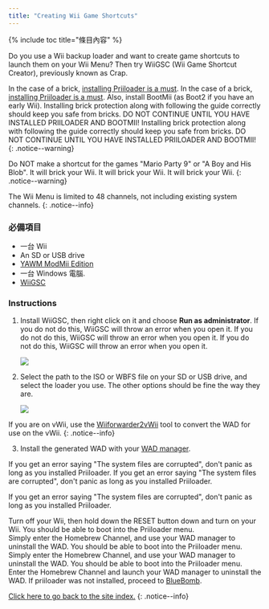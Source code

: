 ```yaml
---
title: "Creating Wii Game Shortcuts"
---
```


{% include toc title="條目內容" %}

Do you use a Wii backup loader and want to create game shortcuts to launch them on your Wii Menu? Then try WiiGSC (Wii Game Shortcut Creator), previously known as Crap.

In the case of a brick, [installing Priiloader is a must](/priiloader). In the case of a brick, [installing Priiloader is a must](/priiloader). Also, install BootMii (as Boot2 if you have an early Wii). Installing brick protection along with following the guide correctly should keep you safe from bricks. DO NOT CONTINUE UNTIL YOU HAVE INSTALLED PRIILOADER AND BOOTMII! Installing brick protection along with following the guide correctly should keep you safe from bricks. DO NOT CONTINUE UNTIL YOU HAVE INSTALLED PRIILOADER AND BOOTMII!
{: .notice--warning}

Do NOT make a shortcut for the games "Mario Party 9" or "A Boy and His Blob". It will brick your Wii. It will brick your Wii. It will brick your Wii.
{: .notice--warning}

The Wii Menu is limited to 48 channels, not including existing system channels.
{: .notice--info}

### 必備項目

* 一台 Wii
* An SD or USB drive
* [YAWM ModMii Edition](yawmme)
* 一台 Windows 電腦.
* [WiiGSC](https://wiidatabase.de/downloads/pc-tools/wiigsc-ehemals-crap/)

### Instructions

1. Install WiiGSC, then right click on it and choose **Run as administrator**. If you do not do this, WiiGSC will throw an error when you open it. If you do not do this, WiiGSC will throw an error when you open it. If you do not do this, WiiGSC will throw an error when you open it.

    ![](/images/desktop-apps/wiigsc/wiigsc-home.png)

2. Select the path to the ISO or WBFS file on your SD or USB drive, and select the loader you use. The other options should be fine the way they are.

    ![](/images/desktop-apps/wiigsc/wiigsc-selection.png)

If you are on vWii, use the [Wiiforwarder2vWii](https://gbatemp.net/download/wiiforwarder2vwii-wii-forwarder-to-vwii-wii-u-forwarder-converter-beta-version.37254/) tool to convert the WAD for use on the vWii.
{: .notice--info}

3. Install the generated WAD with your [WAD manager](yawmme).

<div class="notice--info">
If you get an error saying "The system files are corrupted", don't panic as long as you installed Priiloader. If you get an error saying "The system files are corrupted", don't panic as long as you installed Priiloader.

If you get an error saying "The system files are corrupted", don't panic as long as you installed Priiloader.

Turn off your Wii, then hold down the RESET button down and turn on your Wii. You should be able to boot into the Priiloader menu. <br>
Simply enter the Homebrew Channel, and use your WAD manager to uninstall the WAD. You should be able to boot into the Priiloader menu. <br>
Simply enter the Homebrew Channel, and use your WAD manager to uninstall the WAD. You should be able to boot into the Priiloader menu. Enter the Homebrew Channel and launch your WAD manager to uninstall the WAD. If priiloader was not installed, proceed to [BlueBomb](bluebomb).
</div>

[Click here to go back to the site index.](site-navigation)
{: .notice--info}
